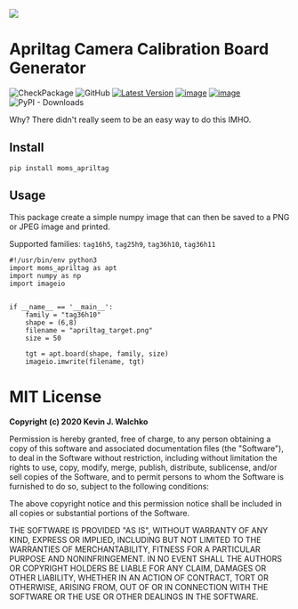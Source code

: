 ![](https://github.com/MomsFriendlyRobotCompany/moms_apriltag/blob/master/example/apriltag_target.png?raw=true)

# Apriltag Camera Calibration Board Generator
![CheckPackage](https://github.com/MomsFriendlyRobotCompany/moms_apriltag/workflows/CheckPackage/badge.svg)
![GitHub](https://img.shields.io/github/license/MomsFriendlyRobotCompany/moms_apriltag)
[![Latest Version](https://img.shields.io/pypi/v/moms_apriltag.svg)](https://pypi.python.org/pypi/moms_apriltag/)
[![image](https://img.shields.io/pypi/pyversions/moms_apriltag.svg)](https://pypi.python.org/pypi/moms_apriltag)
[![image](https://img.shields.io/pypi/format/moms_apriltag.svg)](https://pypi.python.org/pypi/moms_apriltag)
![PyPI - Downloads](https://img.shields.io/pypi/dm/moms_apriltag?color=aqua)

Why? There didn't really seem to be an easy way to do this IMHO.

## Install

```
pip install moms_apriltag
```

## Usage

This package create a simple numpy image that can then be saved
to a PNG or JPEG image and printed.

Supported families: `tag16h5`, `tag25h9`, `tag36h10`, `tag36h11`

```
#!/usr/bin/env python3
import moms_apriltag as apt
import numpy as np
import imageio


if __name__ == '__main__':
    family = "tag36h10"
    shape = (6,8)
    filename = "apriltag_target.png"
    size = 50

    tgt = apt.board(shape, family, size)
    imageio.imwrite(filename, tgt)
```

# MIT License

**Copyright (c) 2020 Kevin J. Walchko**

Permission is hereby granted, free of charge, to any person obtaining a copy
of this software and associated documentation files (the "Software"), to deal
in the Software without restriction, including without limitation the rights
to use, copy, modify, merge, publish, distribute, sublicense, and/or sell
copies of the Software, and to permit persons to whom the Software is
furnished to do so, subject to the following conditions:

The above copyright notice and this permission notice shall be included in all
copies or substantial portions of the Software.

THE SOFTWARE IS PROVIDED "AS IS", WITHOUT WARRANTY OF ANY KIND, EXPRESS OR
IMPLIED, INCLUDING BUT NOT LIMITED TO THE WARRANTIES OF MERCHANTABILITY,
FITNESS FOR A PARTICULAR PURPOSE AND NONINFRINGEMENT. IN NO EVENT SHALL THE
AUTHORS OR COPYRIGHT HOLDERS BE LIABLE FOR ANY CLAIM, DAMAGES OR OTHER
LIABILITY, WHETHER IN AN ACTION OF CONTRACT, TORT OR OTHERWISE, ARISING FROM,
OUT OF OR IN CONNECTION WITH THE SOFTWARE OR THE USE OR OTHER DEALINGS IN THE
SOFTWARE.
